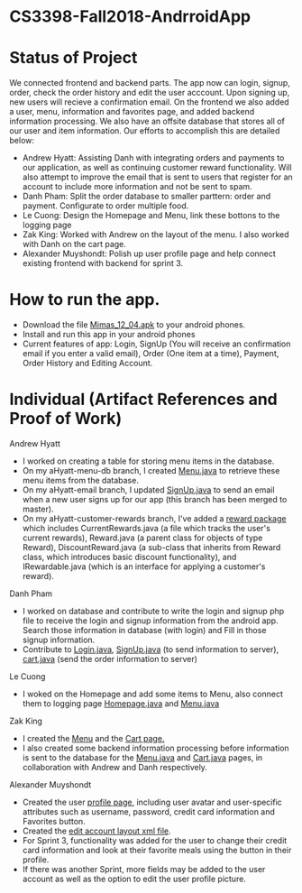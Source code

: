 # CS3398-Fall2018-AndrroidApp

# Status of Project
We connected frontend and backend parts. The app now can login, signup, order, check the order history and edit the user acccount. Upon signing up, new users will recieve a confirmation email. On the frontend we also added a user, menu, information and favorites page, and added backend information processing. We also have an offsite database that stores all of our user and item information. Our efforts to accomplish this are detailed below:

* Andrew Hyatt: Assisting Danh with integrating orders and payments to our application, as well as continuing customer reward functionality. Will also attempt to improve the email that is sent to users that register for an account to include more information and not be sent to spam.
* Danh Pham: Split the order database to smaller parttern: order and payment. Configurate to order multiple food.
* Le Cuong: Design the Homepage and Menu, link these bottons to the logging page
* Zak King: Worked with Andrew on the layout of the menu. I also worked with Danh on the cart page.
* Alexander Muyshondt: Polish up user profile page and help connect existing frontend with backend for sprint 3.

# How to run the app.
 - Download the file <a href="https://github.com/CS3398-Mimas-Mimes/CS3398-Fall2018-AndrroidApp/tree/master/apk">Mimas_12_04.apk</a> to your android phones.
 - Install and run this app in your android phones
 - Current features of app: Login, SignUp (You will receive an confirmation email if you enter a valid email), Order (One item at a time), Payment, Order History and Editing Account.

# Individual (Artifact References and Proof of Work)
Andrew Hyatt
- I worked on creating a table for storing menu items in the database. 
- On my aHyatt-menu-db branch, I created <a href="https://github.com/CS3398-Mimas-Mimes/CS3398-Fall2018-AndrroidApp/blob/aHyatt-menu-db/app/src/main/java/com/example/danhpham/group2/Menu.java">Menu.java</a> to retrieve these menu items from the database. 
- On my aHyatt-email branch, I updated <a href="https://github.com/CS3398-Mimas-Mimes/CS3398-Fall2018-AndrroidApp/blob/aHyatt-email/app/src/main/java/com/example/danhpham/group2/SignUp.java">SignUp.java</a> to send an email when a new user signs up for our app (this branch has been merged to master). 
- On my aHyatt-customer-rewards branch, I've added a <a href="https://github.com/CS3398-Mimas-Mimes/CS3398-Fall2018-AndrroidApp/tree/aHyatt-customer-rewards/app/src/main/java/com/example/danhpham/group2/reward">reward package</a> which includes CurrentRewards.java (a file which tracks the user's current rewards), Reward.java (a parent class for objects of type Reward), DiscountReward.java (a sub-class that inherits from Reward class, which introduces basic discount functionality), and IRewardable.java (which is an interface for applying a customer's reward). 

Danh Pham
- I worked on database and contribute to write the login and signup php file to receive the login and signup information from the android app. Search those information in database (with login) and Fill in those signup information.
- Contribute to <a href="https://github.com/CS3398-Mimas-Mimes/CS3398-Fall2018-AndrroidApp/blob/master/app/src/main/java/com/example/danhpham/group2/Login.java">Login.java</a>, <a href="https://github.com/CS3398-Mimas-Mimes/CS3398-Fall2018-AndrroidApp/blob/master/app/src/main/java/com/example/danhpham/group2/SignUp.java">SignUp.java</a> (to send information to server), <a href="https://github.com/CS3398-Mimas-Mimes/CS3398-Fall2018-AndrroidApp/blob/master/app/src/main/java/com/example/danhpham/group2/cart.java">cart.java</a> (send the order information to server)

Le Cuong 
  - I woked on the Homepage and add some items to Menu, also connect them to logging page  <a href="https://github.com/CS3398-Mimas-Mimes/CS3398-Fall2018-AndrroidApp/blob/zacharyking2016/app/src/main/java/com/example/danhpham/group2/HomePageActivity.java">Homepage.java</a> and  <a href="https://github.com/CS3398-Mimas-Mimes/CS3398-Fall2018-AndrroidApp/blob/zacharyking2016/app/src/main/java/com/example/danhpham/group2/Menu.java">Menu.java</a>
  


Zak King 
 - I created the <a href="https://github.com/CS3398-Mimas-Mimes/CS3398-Fall2018-AndrroidApp/blob/master/app/src/main/res/layout/activity_menu.xml">Menu</a> and the <a href="https://github.com/CS3398-Mimas-Mimes/CS3398-Fall2018-AndrroidApp/blob/master/app/src/main/res/layout/activity_cart.xml">Cart page.</a> 
 - I also created some backend information processing before information is sent to the database for the  <a href="https://github.com/CS3398-Mimas-Mimes/CS3398-Fall2018-AndrroidApp/blob/master/app/src/main/java/com/example/danhpham/group2/Menu.java">Menu.java</a> and <a href="https://github.com/CS3398-Mimas-Mimes/CS3398-Fall2018-AndrroidApp/blob/master/app/src/main/java/com/example/danhpham/group2/cart.java">Cart.java</a> pages, in collaboration with Andrew and Danh respectively. 


Alexander Muyshondt
- Created the user <a href="https://github.com/CS3398-Mimas-Mimes/CS3398-Fall2018-AndrroidApp/blob/master/app/src/main/res/layout/activity_user.xml">profile page</a>, including user avatar and user-specific attributes such as username, password, credit card information and Favorites button. 
- Created the <a href="https://github.com/CS3398-Mimas-Mimes/CS3398-Fall2018-AndrroidApp/blob/master/app/src/main/res/layout/activity_edit_account.xml">edit account layout xml file</a>.
- For Sprint 3, functionality was added for the user to change their credit card information and look at their favorite meals using the button in their profile.
- If there was another Sprint, more fields may be added to the user account as well as the option to edit the user profile picture.
